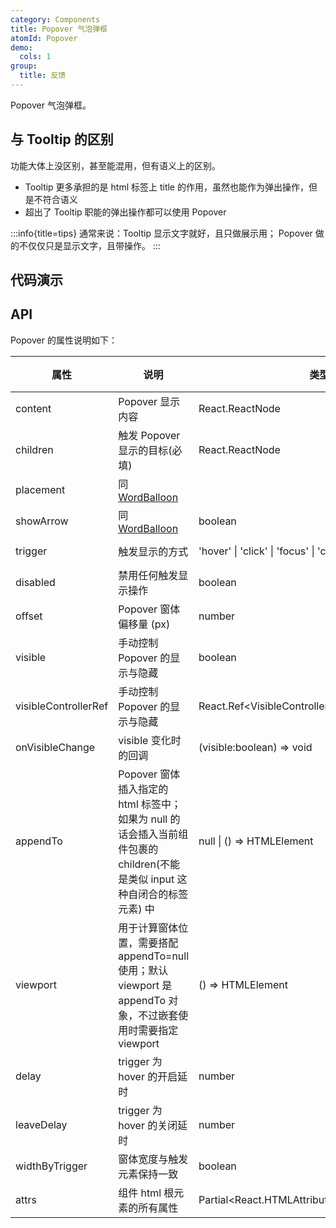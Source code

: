 ```yaml
---
category: Components
title: Popover 气泡弹框
atomId: Popover
demo:
  cols: 1
group:
  title: 反馈
---
```


Popover 气泡弹框。

## 与 Tooltip 的区别

功能大体上没区别，甚至能混用，但有语义上的区别。

- Tooltip 更多承担的是 html 标签上 title 的作用，虽然也能作为弹出操作，但是不符合语义
- 超出了 Tooltip 职能的弹出操作都可以使用 Popover

:::info{title=tips}
通常来说：Tooltip 显示文字就好，且只做展示用； Popover 做的不仅仅只是显示文字，且带操作。
:::

## 代码演示

<!-- prettier-ignore -->
<code src="./demo/basic.tsx"></code>
<code src="./demo/placement.tsx"></code>
<code src="./demo/trigger.tsx"></code>
<code src="./demo/scroll.tsx"></code>
<code src="./demo/disabled.tsx"></code>
<code src="./demo/append-to.tsx"></code>
<code src="./demo/nest.tsx"></code>
<code src="./demo/fixed.tsx"></code>
<code src="./demo/contextmenu.tsx"></code>
<code src="./demo/delay.tsx"></code>
<code src="./demo/on-visible-change.tsx"></code>
<code src="./demo/width-by-trigger.tsx"></code>

## API

Popover 的属性说明如下：

| 属性                 | 说明                                                                                                                        | 类型                                            | 默认值              | 版本 |
| -------------------- | --------------------------------------------------------------------------------------------------------------------------- | ----------------------------------------------- | ------------------- | ---- |
| content              | Popover 显示内容                                                                                                            | React.ReactNode                                 | --                  | --   |
| children             | 触发 Popover 显示的目标(必填)                                                                                               | React.ReactNode                                 | --                  | --   |
| placement            | 同 [WordBalloon](/components/word-balloon#api)                                                                              |                                                 | 'top'               | --   |
| showArrow            | 同 [WordBalloon](/components/word-balloon#api)                                                                              | boolean                                         | true                | --   |
| trigger              | 触发显示的方式                                                                                                              | 'hover' \| 'click' \| 'focus' \| 'contextmenu'  | 'hover'             | --   |
| disabled             | 禁用任何触发显示操作                                                                                                        | boolean                                         | false               | --   |
| offset               | Popover 窗体偏移量 (px)                                                                                                     | number                                          | 10                  | --   |
| visible              | 手动控制 Popover 的显示与隐藏                                                                                               | boolean                                         | --                  | --   |
| visibleControllerRef | 手动控制 Popover 的显示与隐藏                                                                                               | React.Ref\<VisibleController\>                  | --                  | --   |
| onVisibleChange      | visible 变化时的回调                                                                                                        | (visible:boolean) => void                       | --                  | --   |
| appendTo             | Popover 窗体插入指定的 html 标签中；如果为 null 的话会插入当前组件包裹的 children(不能是类似 input 这种自闭合的标签元素) 中 | null \| () => HTMLElement                       | () => document.body | --   |
| viewport             | 用于计算窗体位置，需要搭配 appendTo=null 使用；默认 viewport 是 appendTo 对象，不过嵌套使用时需要指定 viewport              | () => HTMLElement                               | --                  | --   |
| delay                | trigger 为 hover 的开启延时                                                                                                 | number                                          | 0 (ms)              | --   |
| leaveDelay           | trigger 为 hover 的关闭延时                                                                                                 | number                                          | 200 (ms)            | --   |
| widthByTrigger       | 窗体宽度与触发元素保持一致                                                                                                  | boolean                                         | --                  | --   |
| attrs                | 组件 html 根元素的所有属性                                                                                                  | Partial\<React.HTMLAttributes\<HTMLDivElement>> | --                  | --   |
